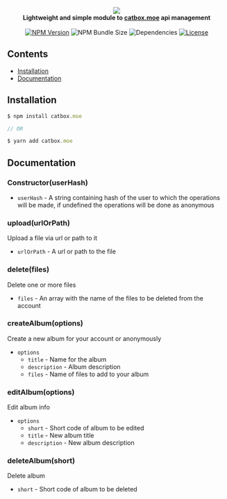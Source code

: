 <p align="center">
    <img src="https://files.catbox.moe/imhw87.png"><br>
    <b>Lightweight and simple module to <a href="https://catbox.moe/">catbox.moe</a> api management</b>
    <br><br>
    <a href="https://npmjs.com/package/catbox.moe"><img src="https://img.shields.io/npm/v/catbox.moe?style=flat-square" alt="NPM Version"></a>
    <img src="https://img.shields.io/bundlephobia/min/catbox.moe?style=flat-square" alt="NPM Bundle Size">
    <img src="https://img.shields.io/david/tenasatupitsyn/node-catbox?style=flat-square" alt="Dependencies">
    <a href="https://github.com/tenasatupitsyn/node-catbox/blob/master/LICENSE"><img src="https://img.shields.io/github/license/tenasatupitsyn/node-catbox?style=flat-square" alt="License"></a>
</p>

## Contents

- [Installation](#installation)
- [Documentation](#documentation)

## Installation

```js
$ npm install catbox.moe

// OR

$ yarn add catbox.moe
```

## Documentation

### Constructor(userHash)

- `userHash` - A string containing hash of the user to which the operations will be made, if undefined the operations will be done as anonymous

### upload(urlOrPath)
Upload a file via url or path to it

- `urlOrPath` - A url or path to the file

### delete(files)
Delete one or more files

- `files` - An array with the name of the files to be deleted from the account

### createAlbum(options)
Create a new album for your account or anonymously

- `options`
	- `title` - Name for the album
	- `description` - Album description
	- `files` - Name of files to add to your album

### editAlbum(options)
Edit album info

- `options`
    - `short` - Short code of album to be edited
    - `title` - New album title
    - `description` - New album description

### deleteAlbum(short)
Delete album

- `short` - Short code of album to be deleted